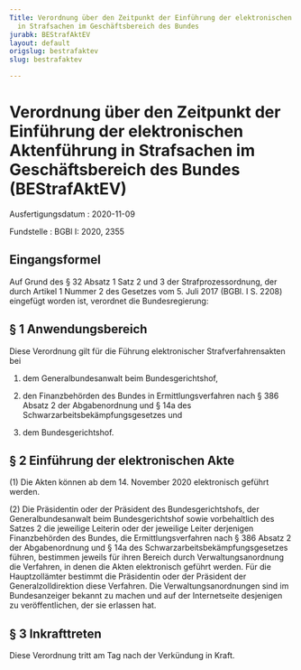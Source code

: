 ```yaml
---
Title: Verordnung über den Zeitpunkt der Einführung der elektronischen Aktenführung
  in Strafsachen im Geschäftsbereich des Bundes
jurabk: BEStrafAktEV
layout: default
origslug: bestrafaktev
slug: bestrafaktev

---
```


# Verordnung über den Zeitpunkt der Einführung der elektronischen Aktenführung in Strafsachen im Geschäftsbereich des Bundes (BEStrafAktEV)

Ausfertigungsdatum
:   2020-11-09

Fundstelle
:   BGBl I: 2020, 2355


## Eingangsformel

Auf Grund des § 32 Absatz 1 Satz 2 und 3 der Strafprozessordnung, der
durch Artikel 1 Nummer 2 des Gesetzes vom 5. Juli 2017 (BGBl. I S.
2208) eingefügt worden ist, verordnet die Bundesregierung:


## § 1 Anwendungsbereich

Diese Verordnung gilt für die Führung elektronischer
Strafverfahrensakten bei

1.  dem Generalbundesanwalt beim Bundesgerichtshof,


2.  den Finanzbehörden des Bundes in Ermittlungsverfahren nach § 386
    Absatz 2 der Abgabenordnung und § 14a des
    Schwarzarbeitsbekämpfungsgesetzes und


3.  dem Bundesgerichtshof.





## § 2 Einführung der elektronischen Akte

(1) Die Akten können ab dem 14. November 2020 elektronisch geführt
werden.

(2) Die Präsidentin oder der Präsident des Bundesgerichtshofs, der
Generalbundesanwalt beim Bundesgerichtshof sowie vorbehaltlich des
Satzes 2 die jeweilige Leiterin oder der jeweilige Leiter derjenigen
Finanzbehörden des Bundes, die Ermittlungsverfahren nach § 386 Absatz
2 der Abgabenordnung und § 14a des Schwarzarbeitsbekämpfungsgesetzes
führen, bestimmen jeweils für ihren Bereich durch Verwaltungsanordnung
die Verfahren, in denen die Akten elektronisch geführt werden. Für die
Hauptzollämter bestimmt die Präsidentin oder der Präsident der
Generalzolldirektion diese Verfahren. Die Verwaltungsanordnungen sind
im Bundesanzeiger bekannt zu machen und auf der Internetseite
desjenigen zu veröffentlichen, der sie erlassen hat.


## § 3 Inkrafttreten

Diese Verordnung tritt am Tag nach der Verkündung in Kraft.

